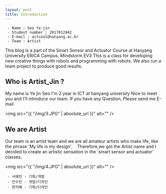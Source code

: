 ```yaml
---
layout: post
title: Introduction
---
```



     - Name : Seo Ye-jin
     - Student number : 2017012942
     - E-mail : actcool@hanyang.ac.kr
     - Team : Artist 




This blog is a part of the Smart Sensor and Actuator Course at Hanyang University ERICA Campus. Mindstorm EV3 This is a class for developing new creative things with robots and programming with robots. We also run a team project to produce good results.  

  ## Who is Artist_Jin ?
  
  My name is Ye jin Seo I'm 2 year in ICT at hanyang university 
  Nice to meet you and I'll introduce our team. 
  If you have any Question, Please send me E-mail 
  
  <img src="{{ "/img/3.JPG" | absolute_url }}" alt="" />

  ## We are Artist

   Our team is an artist team and we are all amateur artists who make life, like the phrase 'My life is my design'.
   Therefore,we got the Artist name and I decided to create an artistic sensation in the 'smart sensor and actuator' classes.
    

   <img src="{{ "/img/4.JPG" | absolute_url }}" alt="" />

     - 서예진 - 기획/개발 
     - 안수민 - 개발/디자인
     - 한지혜 - 기획/디자인
     


    
